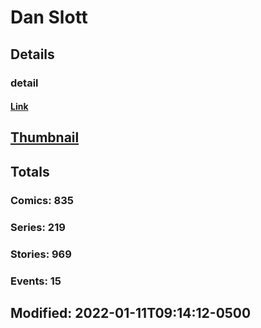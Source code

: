 # Dan  Slott 
## Details
### detail
#### [Link](http://marvel.com/comics/creators/12983/dan_slott?utm_campaign=apiRef&utm_source=225578a89fc76f3d20fbffda5d17a88d)
## [Thumbnail](http://i.annihil.us/u/prod/marvel/i/mg/b/40/image_not_available.jpg)
## Totals
### Comics: 835
### Series: 219
### Stories: 969
### Events: 15
## Modified: 2022-01-11T09:14:12-0500